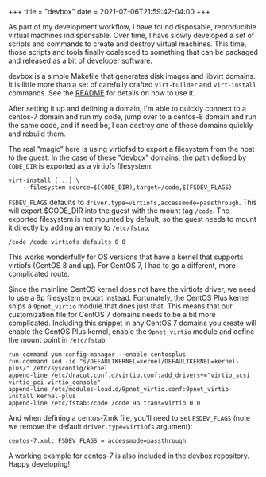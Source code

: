 +++
title = "devbox"
date = 2021-07-06T21:59:42-04:00
+++

As part of my development workflow, I have found disposable, reproducible virtual machines indispensable. Over time, I have slowly developed a set of scripts and commands to create and destroy virtual machines. This time, those scripts and tools finally coalesced to something that can be packaged and released as a bit of developer software.

devbox is a simple Makefile that generates disk images and libvirt domains. It is little more than a set of carefully crafted `virt-builder` and `virt-install` commands. See the [README](https://sr.ht/~spc/devbox) for details on how to use it.

After setting it up and defining a domain, I'm able to quickly connect to a centos-7 domain and run my code, jump over to a centos-8 domain and run the same code, and if need be, I can destroy one of these domains quickly and rebuild them.

The real "magic" here is using virtiofsd to export a filesystem from the host to the guest. In the case of these "devbox" domains, the path defined by `CODE_DIR` is exported as a virtiofs filesystem:

```
virt-install [...] \
	--filesystem source=$(CODE_DIR),target=/code,$(FSDEV_FLAGS)
```

`FSDEV_FLAGS` defaults to `driver.type=virtiofs,accessmode=passthrough`. This will export $CODE_DIR into the guest with the mount tag `/code`. The exported filesystem is not mounted by default, so the guest needs to mount it directly by adding an entry to `/etc/fstab`:

```
/code /code virtiofs defaults 0 0
```

This works wonderfully for OS versions that have a kernel that supports virtiofs (CentOS 8 and up). For CentOS 7, I had to go a different, more complicated route.

Since the mainline CentOS kernel does not have the virtiofs driver, we need to use a 9p filesystem export instead. Fortunately, the CentOS Plus kernel ships a `9pnet_virtio` module that does just that. This means that our customization file for CentOS 7 domains needs to be a bit more complicated. Including this snippet in any CentOS 7 domains you create will enable the CentOS Plus kernel, enable the `9pnet_virtio` module and define the mount point in `/etc/fstab`:

```
run-command yum-config-manager --enable centosplus
run-command sed -ie "s/DEFAULTKERNEL=kernel/DEFAULTKERNEL=kernel-plus/" /etc/sysconfig/kernel
append-line /etc/dracut.conf.d/virtio.conf:add_drivers+="virtio_scsi virtio_pci virtio_console"
append-line /etc/modules-load.d/9pnet_virtio.conf:9pnet_virtio
install kernel-plus
append-line /etc/fstab:/code /code 9p trans=virtio 0 0
```

And when defining a centos-7.mk file, you'll need to set `FSDEV_FLAGS` (note we remove the default `driver.type=virtiofs` argument):

```
centos-7.xml: FSDEV_FLAGS = accessmode=passthrough
```

A working example for centos-7 is also included in the devbox repository. Happy developing!